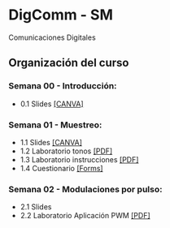 # DigComm - SM
Comunicaciones Digitales

## Organización del curso

### Semana 00 - Introducción:
* 0.1 Slides [[CANVA]](https://www.canva.com/design/DAFqPz3ryZM/UGOHeBnqearLsuR1M3RdnQ/edit?utm_content=DAFqPz3ryZM&utm_campaign=designshare&utm_medium=link2&utm_source=sharebutton)

### Semana 01 - Muestreo:
* 1.1 Slides [[CANVA]](https://www.canva.com/design/DAFqn4zJHf8/-nZidbOzIgvU3h2T5ZPJyw/edit?utm_content=DAFqn4zJHf8&utm_campaign=designshare&utm_medium=link2&utm_source=sharebutton)
* 1.2 Laboratorio tonos [[PDF]](https://github.com/sfmoram/DigComm-SM/blob/main/Semana%201/VARIOUS%20TONES%20USED%20IN%20NATIONAL.pdf)
* 1.3 Laboratorio instrucciones [[PDF]](https://github.com/sfmoram/DigComm-SM/blob/main/Semana%201/Readme.md)
* 1.4 Cuestionario [[Forms]](https://docs.google.com/forms/d/e/1FAIpQLSdgnY9b8yPBY-okbJBbFgnLF_c_xPybdUOIILO2Gn7bukWW3g/viewform?usp=sf_link)

### Semana 02 - Modulaciones por pulso:
* 2.1 Slides 
* 2.2 Laboratorio Aplicación PWM [[PDF]](https://github.com/sfmoram/DigComm-SM/blob/main/Semana%2002/Laboratorio_1___Aplicaci%C3%B3n_de_PWM__Pulse_Width_Modulation_.pdf)
